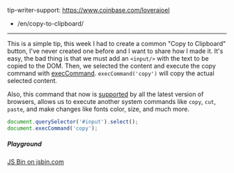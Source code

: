 tip-writer-support: https://www.coinbase.com/loverajoel

-   /en/copy-to-clipboard/

---

This is a simple tip, this week I had to create a common "Copy to Clipboard" button, I've never created one before and I want to share how I made it.
It's easy, the bad thing is that we must add an `<input/>` with the text to be copied to the DOM. Then, we selected the content and execute the copy command with [execCommand](https://developer.mozilla.org/en-US/docs/Web/API/Document/execCommand).
`execCommand('copy')` will copy the actual selected content.

Also, this command that now is [supported](http://caniuse.com/#search=execCommand) by all the latest version of browsers, allows us to execute another system commands like `copy`, `cut`, `paste`, and make changes like fonts color, size, and much more.

```js
document.querySelector('#input').select();
document.execCommand('copy');
```

##### Playground

<div>
  <a class="jsbin-embed" href="http://jsbin.com/huhozu/embed?js,output">JS Bin on jsbin.com</a><script src="http://static.jsbin.com/js/embed.min.js?3.39.11"></script>
</div>
